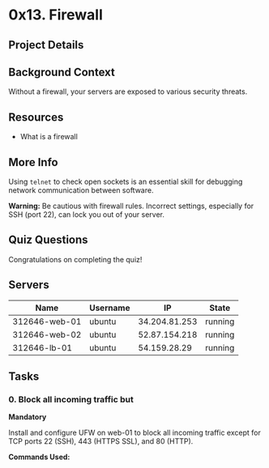 # 0x13. Firewall
## Project Details

## Background Context
Without a firewall, your servers are exposed to various security threats.

## Resources
- What is a firewall

## More Info
Using `telnet` to check open sockets is an essential skill for debugging network communication between software.

**Warning:** Be cautious with firewall rules. Incorrect settings, especially for SSH (port 22), can lock you out of your server.

## Quiz Questions
Congratulations on completing the quiz!

## Servers
| Name         | Username | IP            | State   |
|--------------|----------|---------------|---------|
| 312646-web-01| ubuntu   | 34.204.81.253 | running |
| 312646-web-02| ubuntu   | 52.87.154.218 | running |
| 312646-lb-01 | ubuntu   | 54.159.28.29  | running |

## Tasks
### 0. Block all incoming traffic but
**Mandatory**

Install and configure UFW on web-01 to block all incoming traffic except for TCP ports 22 (SSH), 443 (HTTPS SSL), and 80 (HTTP).

**Commands Used:**
